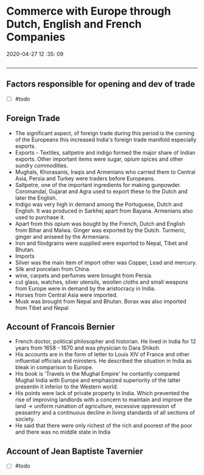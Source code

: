# Commerce with Europe through Dutch, English and French Companies
2020-04-27 12 :35: 09

```toc
```
---


##  Factors responsible for opening and dev of trade
 - [ ] #todo 

 
##  Foreign Trade
-   The significant aspect, of foreign trade during this period is the corning of the Europeans this increased India's foreign trade manifold especially exports.
-   Exports - Textiles, saltpetre and indigo formed the major share of Indian exports. Other important items were sugar, opium spices and other sundry commodities.
-   Mughals, Khorasanis, Iraqis and Armenians who carried them to Central Asia, Persia and Turkey were traders before Europeans.
-   Saltpetre, one of the important ingredients for making gunpowder. Coromandal, Gujarat and Agra used to export these to the Dutch and later the English.
-   Indigo was very high in demand among the Portuguese, Dutch and English. It was produced in Sarkhej apart from Bayana. Armenians also used to purchase it.
-   Apart from this opium was bought by the French, Dutch and English from Bihar and Malwa. Ginger was exported by the Dutch. Turmeric, ginger and aniseed by the Armenians.
-   Iron and fiiodgrains were supplied were exported to Nepal, Tibet and Bhutan.
-   Imports 
-   Silver was the main item of import other was Copper, Lead and mercury.
-   Silk and porcelain from China.
-   wine, carpets and perfumes were brought from Persia.
-   cut glass, watches, silver utensils, woollen cloths and small weapons from Europe were in demand by the aristocracy in India.
-   Horses from Central Asia were imported.
-   Musk was brought from Nepal and Bhutan. Borax was also imported from Tibet and Nepal

## Account of Francois Bernier 
- French doctor, political philosopher and historian. He lived in India for 12 years from 1658 - 1670 and was physician to Dara Shikoh.
- His accounts are in the form of letter to Louis XIV of France and other influential officials and ministers. He described the situation in India as bleak in comparison to Europe.
- His book is  'Travels in the Mughal Empire' he contantly compared Mughal India with Europe and emphasized superiority of the latter presentin it inferior to the Western world.
- His points were lack of private property in India. Which prevented the rise of improving landlords with a concern to maintain and improve the land -> uniform ruination of agriculture, excessive oppression of peasantry and a continuous decline in living standards of all sections of society.
- He said that there were only richest of the rich and poorest of the poor and there was no middle state in India

## Account of Jean Baptiste Tavernier
- [ ] #todo 

